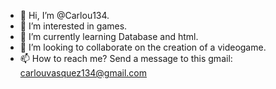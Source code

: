 - 👋 Hi, I’m @Carlou134.
- 👀 I’m interested in games.
- 🌱 I’m currently learning Database and html.
- 💞️ I’m looking to collaborate on the creation of a videogame.
- 📫 How to reach me? Send a message to this gmail: carlouvasquez134@gmail.com

<!---
Carlou134/Carlou134 is a ✨ special ✨ repository because its `README.md` (this file) appears on your GitHub profile.
You can click the Preview link to take a look at your changes.
--->
